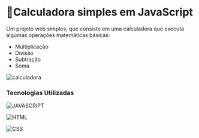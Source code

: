 # 🧮Calculadora simples em JavaScript 

Um projeto  web simples, que consiste em uma calculadora que executa algumas operações matemáticas básicas:

 - Multiplicação
 - Divisão
 - Subtração
 - Soma
 

![calculadora](https://user-images.githubusercontent.com/52001215/140405135-b32edb63-b6bf-484d-80a4-51e4201ac12d.png)

### <a  name="tecnologias-utilizadas"></a>  Tecnologias Utilizadas

![JAVASCRIPT](https://img.shields.io/badge/JavaScript-323330?style=for-the-badge&logo=javascript&logoColor=F7DF1E)

![HTML](https://img.shields.io/badge/HTML5-E34F26?style=for-the-badge&logo=html5&logoColor=white)

![CSS](https://img.shields.io/badge/CSS-239120?&style=for-the-badge&logo=css3&logoColor=white)

